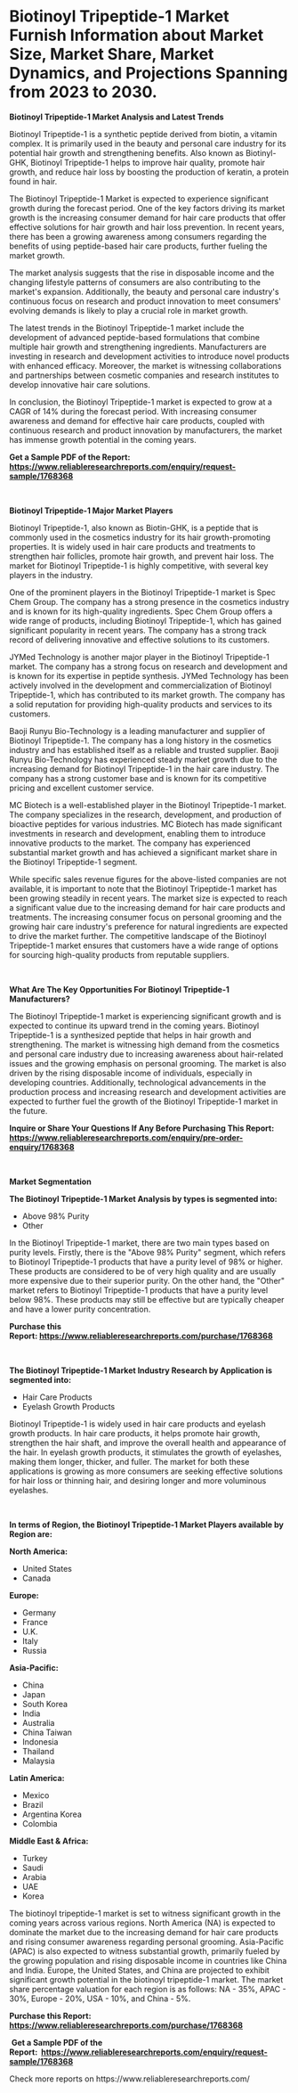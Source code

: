 <p><h1>Biotinoyl Tripeptide-1 Market Furnish Information about Market Size, Market Share, Market Dynamics, and Projections Spanning from 2023 to 2030.</h1></p><p><strong>Biotinoyl Tripeptide-1 Market Analysis and Latest Trends</strong></p>
<p><p>Biotinoyl Tripeptide-1 is a synthetic peptide derived from biotin, a vitamin complex. It is primarily used in the beauty and personal care industry for its potential hair growth and strengthening benefits. Also known as Biotinyl-GHK, Biotinoyl Tripeptide-1 helps to improve hair quality, promote hair growth, and reduce hair loss by boosting the production of keratin, a protein found in hair.</p><p>The Biotinoyl Tripeptide-1 Market is expected to experience significant growth during the forecast period. One of the key factors driving its market growth is the increasing consumer demand for hair care products that offer effective solutions for hair growth and hair loss prevention. In recent years, there has been a growing awareness among consumers regarding the benefits of using peptide-based hair care products, further fueling the market growth.</p><p>The market analysis suggests that the rise in disposable income and the changing lifestyle patterns of consumers are also contributing to the market's expansion. Additionally, the beauty and personal care industry's continuous focus on research and product innovation to meet consumers' evolving demands is likely to play a crucial role in market growth.</p><p>The latest trends in the Biotinoyl Tripeptide-1 market include the development of advanced peptide-based formulations that combine multiple hair growth and strengthening ingredients. Manufacturers are investing in research and development activities to introduce novel products with enhanced efficacy. Moreover, the market is witnessing collaborations and partnerships between cosmetic companies and research institutes to develop innovative hair care solutions.</p><p>In conclusion, the Biotinoyl Tripeptide-1 market is expected to grow at a CAGR of 14% during the forecast period. With increasing consumer awareness and demand for effective hair care products, coupled with continuous research and product innovation by manufacturers, the market has immense growth potential in the coming years.</p></p>
<p><strong>Get a Sample PDF of the Report:&nbsp; <a href="https://www.reliableresearchreports.com/enquiry/request-sample/1768368">https://www.reliableresearchreports.com/enquiry/request-sample/1768368</a></strong></p>
<p>&nbsp;</p>
<p><strong>Biotinoyl Tripeptide-1 Major Market Players</strong></p>
<p><p>Biotinoyl Tripeptide-1, also known as Biotin-GHK, is a peptide that is commonly used in the cosmetics industry for its hair growth-promoting properties. It is widely used in hair care products and treatments to strengthen hair follicles, promote hair growth, and prevent hair loss. The market for Biotinoyl Tripeptide-1 is highly competitive, with several key players in the industry.</p><p>One of the prominent players in the Biotinoyl Tripeptide-1 market is Spec Chem Group. The company has a strong presence in the cosmetics industry and is known for its high-quality ingredients. Spec Chem Group offers a wide range of products, including Biotinoyl Tripeptide-1, which has gained significant popularity in recent years. The company has a strong track record of delivering innovative and effective solutions to its customers.</p><p>JYMed Technology is another major player in the Biotinoyl Tripeptide-1 market. The company has a strong focus on research and development and is known for its expertise in peptide synthesis. JYMed Technology has been actively involved in the development and commercialization of Biotinoyl Tripeptide-1, which has contributed to its market growth. The company has a solid reputation for providing high-quality products and services to its customers.</p><p>Baoji Runyu Bio-Technology is a leading manufacturer and supplier of Biotinoyl Tripeptide-1. The company has a long history in the cosmetics industry and has established itself as a reliable and trusted supplier. Baoji Runyu Bio-Technology has experienced steady market growth due to the increasing demand for Biotinoyl Tripeptide-1 in the hair care industry. The company has a strong customer base and is known for its competitive pricing and excellent customer service.</p><p>MC Biotech is a well-established player in the Biotinoyl Tripeptide-1 market. The company specializes in the research, development, and production of bioactive peptides for various industries. MC Biotech has made significant investments in research and development, enabling them to introduce innovative products to the market. The company has experienced substantial market growth and has achieved a significant market share in the Biotinoyl Tripeptide-1 segment.</p><p>While specific sales revenue figures for the above-listed companies are not available, it is important to note that the Biotinoyl Tripeptide-1 market has been growing steadily in recent years. The market size is expected to reach a significant value due to the increasing demand for hair care products and treatments. The increasing consumer focus on personal grooming and the growing hair care industry's preference for natural ingredients are expected to drive the market further. The competitive landscape of the Biotinoyl Tripeptide-1 market ensures that customers have a wide range of options for sourcing high-quality products from reputable suppliers.</p></p>
<p>&nbsp;</p>
<p><strong>What Are The Key Opportunities For Biotinoyl Tripeptide-1 Manufacturers?</strong></p>
<p><p>The Biotinoyl Tripeptide-1 market is experiencing significant growth and is expected to continue its upward trend in the coming years. Biotinoyl Tripeptide-1 is a synthesized peptide that helps in hair growth and strengthening. The market is witnessing high demand from the cosmetics and personal care industry due to increasing awareness about hair-related issues and the growing emphasis on personal grooming. The market is also driven by the rising disposable income of individuals, especially in developing countries. Additionally, technological advancements in the production process and increasing research and development activities are expected to further fuel the growth of the Biotinoyl Tripeptide-1 market in the future.</p></p>
<p><strong>Inquire or Share Your Questions If Any Before Purchasing This Report: <a href="https://www.reliableresearchreports.com/enquiry/pre-order-enquiry/1768368">https://www.reliableresearchreports.com/enquiry/pre-order-enquiry/1768368</a></strong></p>
<p>&nbsp;</p>
<p><strong>Market Segmentation</strong></p>
<p><strong>The Biotinoyl Tripeptide-1 Market Analysis by types is segmented into:</strong></p>
<p><ul><li>Above 98% Purity</li><li>Other</li></ul></p>
<p><p>In the Biotinoyl Tripeptide-1 market, there are two main types based on purity levels. Firstly, there is the "Above 98% Purity" segment, which refers to Biotinoyl Tripeptide-1 products that have a purity level of 98% or higher. These products are considered to be of very high quality and are usually more expensive due to their superior purity. On the other hand, the "Other" market refers to Biotinoyl Tripeptide-1 products that have a purity level below 98%. These products may still be effective but are typically cheaper and have a lower purity concentration.</p></p>
<p><strong>Purchase this Report:&nbsp;<a href="https://www.reliableresearchreports.com/purchase/1768368">https://www.reliableresearchreports.com/purchase/1768368</a></strong></p>
<p>&nbsp;</p>
<p><strong>The Biotinoyl Tripeptide-1 Market Industry Research by Application is segmented into:</strong></p>
<p><ul><li>Hair Care Products</li><li>Eyelash Growth Products</li></ul></p>
<p><p>Biotinoyl Tripeptide-1 is widely used in hair care products and eyelash growth products. In hair care products, it helps promote hair growth, strengthen the hair shaft, and improve the overall health and appearance of the hair. In eyelash growth products, it stimulates the growth of eyelashes, making them longer, thicker, and fuller. The market for both these applications is growing as more consumers are seeking effective solutions for hair loss or thinning hair, and desiring longer and more voluminous eyelashes.</p></p>
<p>&nbsp;</p>
<p><strong>In terms of Region, the Biotinoyl Tripeptide-1 Market Players available by Region are:</strong></p>
<p>
    <p> <strong> North America: </strong>
        <ul>
            <li>United States</li>
            <li>Canada</li>
        </ul>
        </p> 
    <p> <strong> Europe: </strong>
        <ul>
            <li>Germany</li>
            <li>France</li>
            <li>U.K.</li>
            <li>Italy</li>
            <li>Russia</li>
        </ul>
        </p> 
    <p> <strong> Asia-Pacific: </strong>
        <ul>
            <li>China</li>
            <li>Japan</li>
            <li>South Korea</li>
            <li>India</li>
            <li>Australia</li>
            <li>China Taiwan</li>
            <li>Indonesia</li>
            <li>Thailand</li>
            <li>Malaysia</li>
        </ul>
        </p> 
    <p> <strong> Latin America: </strong>
        <ul>
            <li>Mexico</li>
            <li>Brazil</li>
            <li>Argentina Korea</li>
            <li>Colombia</li>
        </ul>
        </p> 
    <p> <strong> Middle East & Africa: </strong>
        <ul>
            <li>Turkey</li>
            <li>Saudi</li>
            <li>Arabia</li>
            <li>UAE</li>
            <li>Korea</li>
        </ul>
    </p>
    </p>
<p><p>The biotinoyl tripeptide-1 market is set to witness significant growth in the coming years across various regions. North America (NA) is expected to dominate the market due to the increasing demand for hair care products and rising consumer awareness regarding personal grooming. Asia-Pacific (APAC) is also expected to witness substantial growth, primarily fueled by the growing population and rising disposable income in countries like China and India. Europe, the United States, and China are projected to exhibit significant growth potential in the biotinoyl tripeptide-1 market. The market share percentage valuation for each region is as follows: NA - 35%, APAC - 30%, Europe - 20%, USA - 10%, and China - 5%.</p></p>
<p><strong>Purchase this Report: <a href="https://www.reliableresearchreports.com/purchase/1768368">https://www.reliableresearchreports.com/purchase/1768368</a></strong></p>
<p>&nbsp;<strong>Get a Sample PDF of the Report:&nbsp;&nbsp;<a href="https://www.reliableresearchreports.com/enquiry/request-sample/1768368">https://www.reliableresearchreports.com/enquiry/request-sample/1768368</a></strong></p>
<p><strong></strong></p>
<p>Check more reports on https://www.reliableresearchreports.com/</p>